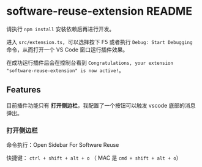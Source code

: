 # software-reuse-extension README

请执行 `npm install` 安装依赖后再进行开发。

进入 `src/extension.ts`，可以选择按下 F5 或者执行 `Debug: Start Debugging` 命令，从而打开一个 VS Code 窗口运行插件效果。

在成功运行插件后会在控制台看到 `Congratulations, your extension "software-reuse-extension" is now active!`。

## Features

目前插件功能只有 **打开侧边栏**，我配置了一个按钮可以触发 vscode 底部的消息弹出。

### 打开侧边栏

命令执行：Open Sidebar For Software Reuse

快捷键： `ctrl + shift + alt + o` （ MAC 是 `cmd + shift + alt + o`）